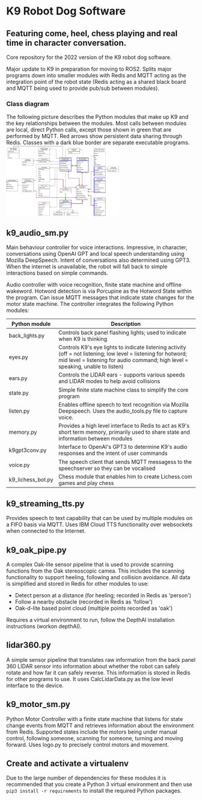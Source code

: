 # K9 Robot Dog Software
## Featuring come, heel, chess playing and real time in character conversation.

Core repository for the 2022 version of the K9 robot dog software.

Major update to K9 in preparation for moving to ROS2.  Splits major programs down into smaller modules with Redis and MQTT acting as the integration point of the robot state (Redis acting as a shared black board and MQTT being used to provide pub/sub between modules).

### Class diagram
The following picture describes the Python modules that make up K9 and the key relationships between the modules. Most calls between modules are local, direct Python calls, except those shown in green that are performed by MQTT.  Red arrows show persistent data sharing through Redis. Classes with a dark blue border are separate executable programs.
<img
  src="K9 class diagram.drawio.png"
  alt="K9 Class Diagram"
  title="K9 Class Diagram"
  style="display: inline-block; margin: 0 auto; max-width: 300px">

## k9_audio_sm.py
Main behaviour controller for voice interactions. Impressive, in character, conversations using OpenAI GPT and local speech understanding using Mozilla DeepSpeech. Intent of conversations also determined using GPT3.  When the internet is unavailable, the robot will fall back to simple interactions based on simple commands.

Audio controller with voice recognition, finite state machine and offline wakeword.  Hotword detection is via Porcupine as the Hotword State within the program. Can issue MQTT messages that indicate state changes for the motor state machine.  The controller integrates the following Python modules:

| Python module | Description |
|---|---|
|back_lights.py|Controls back panel flashing lights; used to indicate when K9 is thinking|
|eyes.py|Controls K9's eye lights to indicate listening activity (off = not listening; low level = listening for hotword; mid level = listening for audio command; high level = speaking, unable to listen)|
|ears.py|Controls the LIDAR ears - supports various speeds and LIDAR modes to help avoid collisions|
|state.py|Simple finite state machine class to simplify the core program|
|listen.py|Enables offline speech to text recognition via Mozilla Deepspeech. Uses the audio_tools.py file to capture voice.|
|memory.py|Provides a high level interface to Redis to act as K9's short term memory, primarily used to share state and information between modules|
|k9gpt3conv.py|Interface to OpenAI's GPT3 to determine K9's audio responses and the intent of user commands|
|voice.py|The speech client that sends MQTT messagess to the speechserver so they can be vocalised|
|k9_lichess_bot.py|Chess module that enables him to create Lichess.com games and play chess|

## k9_streaming_tts.py
Provides speech to text capability that can be used by multiple modules on a FIFO basis via MQTT.  Uses IBM Cloud TTS functionality over websockets when connected to the Internet.

## k9_oak_pipe.py
A complex Oak-lite sensor pipeline that is used to provide scanning functions from the Oak stereoscopic camea.  This includes the scanning functionality to support heeling, following and collision avoidance.  All data is simplified and stored in Redis for other modules to use:
  * Detect person at a distance (for heeling; recorded in Redis as 'person')
  * Follow a nearby obstacle (recorded in Redis as 'follow')
  * Oak-d-lite based point cloud (multiple points recorded as 'oak')

Requires a virtual environment to run, follow the DepthAI installation instructions (workon depthAI).

## lidar360.py
A simple sensor pipeline that translates raw information from the back panel 360 LIDAR sensor into information about whether the robot can safely rotate and how far it can safely reverse.  This information is stored in Redis for other programs to use.  It uses CalcLidarData.py as the low level interface to the device.

## k9_motor_sm.py
Python Motor Controller with a finite state machine that listens for state change events from MQTT and retrieves information about the environment from Redis.  Supported states include the motors being under manual control, following someone, scanning for someone, turning and moving forward. Uses logo.py to precisely control motors and movement.

## Create and activate a virtualenv
Due to the large number of dependencies for these modules it is recommended that you create a Python 3 virtual environment and then use ``pip3 install -r requirements`` to install the required Python packages.

